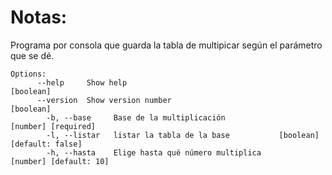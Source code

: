 # Notas:
Programa por consola que guarda la tabla de multipicar según el parámetro que se dé.

```
Options:
      --help     Show help                                             [boolean]
      --version  Show version number                                   [boolean]
        -b, --base     Base de la multiplicación                   [number] [required]
        -l, --listar   listar la tabla de la base           [boolean] [default: false]
        -h, --hasta    Elige hasta qué número multiplica        [number] [default: 10]
  ```
